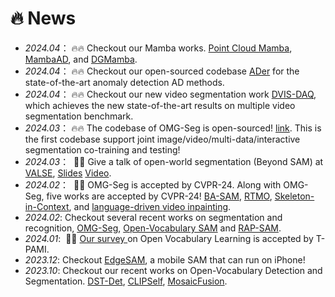 # 🔥 News
- *2024.04*： 🔥🔥 Checkout our Mamba works. [Point Cloud Mamba](https://arxiv.org/abs/2403.00762), [MambaAD](https://arxiv.org/abs/2404.06564), and [DGMamba](https://arxiv.org/abs/2404.07794). 
- *2024.04*： 🔥🔥 Checkout our open-sourced codebase [ADer](https://github.com/zhangzjn/ader) for the state-of-the-art anomaly detection AD methods.
- *2024.04*： 🔥🔥 Checkout our new video segmentation work [DVIS-DAQ](https://arxiv.org/abs/2404.00086), which achieves the new state-of-the-art results on multiple video segmentation benchmark.
- *2024.03*： 🔥🔥 The codebase of OMG-Seg is open-sourced! [link](https://github.com/lxtGH/OMG-Seg). This is the first codebase support joint image/video/multi-data/interactive segmentation co-training and testing!
- *2024.03*： &nbsp;🎉🎉 Give a talk of open-world segmentation (Beyond SAM) at [VALSE](http://valser.org/), [Slides](../../project/paper_local/xiangtai_valse_talk_3_20_2024.pdf) [Video](https://www.bilibili.com/video/BV1PZ421b7U7/?spm_id_from=333.337.search-card.all.click&vd_source=6bb672e5bcff6f43a998d1ba30743967).
- *2024.02*： &nbsp;🎉🎉 OMG-Seg is accepted by CVPR-24. Along with OMG-Seg, five works are accepted by CVPR-24! [BA-SAM](https://arxiv.org/abs/2401.02317), [RTMO](https://arxiv.org/abs/2312.07526), [Skeleton-in-Context](https://arxiv.org/abs/2312.03703), and [language-driven video inpainting](https://arxiv.org/abs/2401.10226). 
- *2024.02*: Checkout several recent works on segmentation and recognition, [OMG-Seg](https://arxiv.org/abs/2401.10229), [Open-Vocabulary SAM](https://arxiv.org/abs/2401.02955) and [RAP-SAM](https://arxiv.org/abs/2401.10228).
- *2024.01*: &nbsp;🎉🎉 <a href="https://arxiv.org/abs/2306.15880"> Our survey </a> on Open Vocabulary Learning is accepted by T-PAMI.
- *2023.12*: Checkout [EdgeSAM](https://arxiv.org/abs/2312.06660), a mobile SAM that can run on iPhone! 
- *2023.10*: Checkout our recent works on Open-Vocabulary Detection and Segmentation. [DST-Det](https://arxiv.org/abs/2310.01393), [CLIPSelf](https://arxiv.org/abs/2310.01403), [MosaicFusion](https://arxiv.org/abs/2309.13042).

[//]: # (- *2023.09*: &nbsp;🎉🎉 Two NeurIPS Paper are accepted as SpotLight. PSG4D and Point-In-Context.)
[//]: # (- *2023.08*: Give a talk of video segmentation at [VALSE]&#40;http://valser.org/&#41; and [Slides]&#40;../../project/paper_local/talk-valse-8-30-2023.pdf&#41;.)

[//]: # (- *2023.07*: &nbsp;🎉🎉 Three paper in ICCV-23: Tube-Link, Betrayed Caption and EMO-Net. One Oral Paper in ICCV-23 workshop. See you in Paris!!  SFNet-Lite is accepted by IJCV.)

[//]: # (- *2023.06*: Checkout our <a href="https://arxiv.org/abs/2306.08659"> new paper </a> on point cloud in-context learning and <a href="https://arxiv.org/abs/2306.15880"> the first survey</a>  on Open Vocabulary Learning. )

[//]: # (- *2023.03*: Checkout our <a href="https://arxiv.org/abs/2304.09854"> new survey </a> on transformer-based segmentation and detection, Also Video Talk, Chinese, [Link]&#40;https://www.bilibili.com/video/BV1tc411M7DC/?spm_id_from=333.337.search-card.all.click&vd_source=6bb672e5bcff6f43a998d1ba30743967&#41;. )

[//]: # (- *2023.03*：Please checkout our new work, <a href="https://arxiv.org/abs/2303.12782">Tube-Link</a>, the first universal video segmentation framework that outperforms specific video segmentation methods &#40;VIS,VSS,VPS&#41;.)

[//]: # (- *2023.03*：One paper on Panoptic Video Scene Graph Generation &#40;PVSG&#41; is accepted by CVPR-2023.)

[//]: # (- *2022.11*：Two paper on Video Scene Understanding is accepted by T-PAMI.)

[//]: # (- *2022.09*：One paper on Neural Collapse is accepted by NeurIPS-2022. )

[//]: # (- *2022.08*： &nbsp;🎉🎉 Join the MMLab@NTU S-Lab! Our four works &#40;Video K-Net, PanopticPartFormer, FashionFormer, and PolyphonicFormer in CVPR-22/ECCV-22&#41; code are all released. Check out my github homepage.)

[//]: # (- *2022.07*： &nbsp;🎉🎉 Our SFNet-Lite &#40;extension of SFNet-ECCV20&#41; achieve the best mIoU and speed trade-off.)

[//]: # (on multiple driving datasets. SFNet-Lite can obtain 80.1 mIoU while running at 50 FPS, 78.8 mIoU while running at 120 FPS. [Code]&#40;https://github.com/lxtGH/SFSegNets&#41;.)

[//]: # (- *2022.07*: &nbsp;🎉🎉 Three papers are accepted by ECCV-2022. One paper is accepted by ICIP-2022.)

[//]: # (- *2022.07*: &nbsp;🎉🎉 Graduated From PKU. )

[//]: # (- *2022.03*: &nbsp;🎉🎉 Video K-Net is accepted by CVPR-2022 as oral presentation.  )
